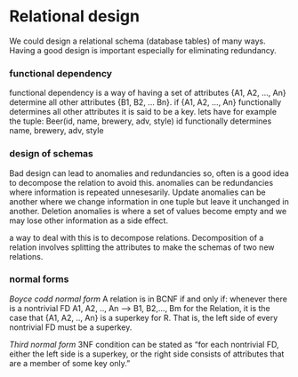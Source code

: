 # Relational design

We could design a relational schema (database tables) of many ways. Having a good design is important especially for eliminating redundancy. 

### functional dependency
functional dependency is a way of having a set of attributes {A1, A2, ..., An} determine all other attributes {B1, B2, ... Bn}.
if {A1, A2, ..., An} functionally determines all other attributes it is said to be a key.
lets have for example the tuple: Beer(id, name, brewery, adv, style)
id functionally determines name, brewery, adv, style

### design of schemas
Bad design can lead to anomalies and redundancies so, often is a good idea to decompose the relation to avoid this.
anomalies can be redundancies where information is repeated unnesesarily. Update anomalies can be another where we change information in one tuple but leave it unchanged in another. Deletion anomalies is where a set of values become empty and we may lose other information as a side effect.

a way to deal with this is to decompose relations. Decomposition of a relation involves splitting the attributes to make the schemas of
two new relations.

### normal forms

*Boyce codd normal form*
A relation is in BCNF if and only if: whenever there is a nontrivial FD
A1, A2, .., An --> B1, B2,..., Bm for the Relation, it is the case that {A1, A2, .., An} is
a superkey for R.
That is, the left side of every nontrivial FD must be a superkey. 

*Third normal form*
3NF condition can be stated as “for each nontrivial FD, either the left side is a
superkey, or the right side consists of attributes that are a member of some key only.”

